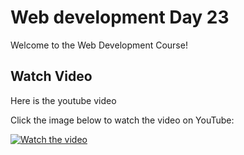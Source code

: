 # Web development Day 23

Welcome to the Web Development Course!

## Watch Video

Here is the youtube video

Click the image below to watch the video on YouTube:

[![Watch the video](https://img.youtube.com/vi/L-bFMez4XwQ/0.jpg)](https://youtu.be/L-bFMez4XwQ)